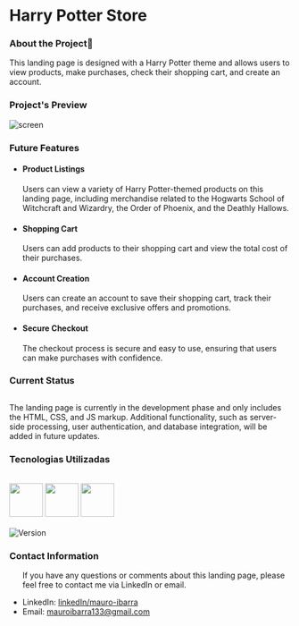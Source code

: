 <h1>Harry Potter Store</h1>
<h3 font-family="Hiragino Sans GB">About the Project🧪</h3>
<p> This landing page is designed with a Harry Potter theme and allows users to view products, make purchases, check their shopping cart, and create an account.
</p>

<h3 font-family="Hiragino Sans GB">Project's Preview </h3>
<img src="https://i.ibb.co/6sJbGJm/screen.png" alt="screen" border="0">

<h3 font-family="Hiragino Sans GB">Future Features</h3>

<ul>
<li><h4 font-family="Hiragino Sans GB">Product Listings</h4>
<p>Users can view a variety of Harry Potter-themed products on this landing page, including merchandise related to the Hogwarts School of Witchcraft and Wizardry, the Order of Phoenix, and the Deathly Hallows.</p></li>

<li><h4 font-family="Hiragino Sans GB">Shopping Cart</h4>
<p>Users can add products to their shopping cart and view the total cost of their purchases.</p></li>

<li><h4 font-family="Hiragino Sans GB">Account Creation</h4>
<p>Users can create an account to save their shopping cart, track their purchases, and receive exclusive offers and promotions.</p></li>

<li><h4 font-family="Hiragino Sans GB">Secure Checkout</h4>
<p>The checkout process is secure and easy to use, ensuring that users can make purchases with confidence.</p></li>
</ul>

<h3>Current Status<h3/>
<h2></h2>
<p>The landing page is currently in the development phase and only includes the HTML, CSS, and JS markup. Additional functionality, such as server-side processing, user authentication, and database integration, will be added in future updates.<p/>
<h3 font-family="Hiragino Sans GB">Tecnologias Utilizadas</h3>
<br>
<a href="https://github.com/MauroIbarra123" target="_blank"><img src="https://cdn-icons-png.flaticon.com/512/919/919827.png" width="60" height="60"/></a>   <a href="https://github.com/MauroIbarra123" target="_blank"><img src="https://cdn-icons-png.flaticon.com/512/5968/5968242.png" width="60" height="60"/></a>  <a href="https://github.com/MauroIbarra123" target="_blank"><img src="https://cdn-icons-png.flaticon.com/512/5968/5968292.png" width="60" height="60"/></a> 
<br>
<br>
<img src="https://img.shields.io/github/v/tag/MauroIbarra123/Harry-Potter-Store?style=plastic" alt="Version">

<h3 font-family="Hiragino Sans GB">Contact Information</h3>
<ul>
<p>If you have any questions or comments about this landing page, please feel free to contact me via LinkedIn or email.</p>
<li>LinkedIn: <a href="http://https://www.linkedin.com/in/mauro-ibarra-665323203/">linkedIn/mauro-ibarra</a></li>
<li>Email: <a href="https://mail.google.com/mail/u/0/#inbox?compose=CllgCJvlqxNhNwJjhFFqdMKkVzWQHhqwDFqZGThNcgGxNjbtDHWwPhGmcWhjBMSJXbwKFQJpWXq">mauroibarra133@gmail.com</a></li>
</ul>
